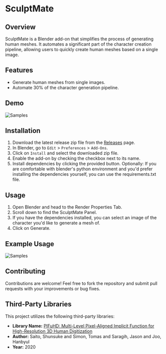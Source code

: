 # SculptMate

## Overview

SculptMate is a Blender add-on that simplifies the process of generating human meshes. It automates a significant part of the character creation pipeline, allowing users to quickly create human meshes based on a single image.

## Features

- Generate human meshes from single images.
- Automate 30% of the character generation pipeline.

## Demo

![Samples](assets/samples.gif)


## Installation

1. Download the latest release zip file from the [Releases](https://github.com/shravan-d/SculptMate/releases) page.
2. In Blender, go to `Edit` > `Preferences` > `Add-Ons`.
3. Click on `Install` and select the downloaded zip file.
4. Enable the add-on by checking the checkbox next to its name.
5. Install dependencies by clicking the provided button.
   Optionally: If you are comfortable with blender's python environment and you'd prefer installing the dependencies yourself, you can use the requirements.txt file. 

## Usage

1. Open Blender and head to the Render Properties Tab.
2. Scroll down to find the SculptMate Panel.
3. If you have the dependencies installed, you can select an image of the character you'd like to generate a mesh of.
4. Click on Generate.

## Example Usage

![Samples](assets/usage.gif)

## Contributing

Contributions are welcome! Feel free to fork the repository and submit pull requests with your improvements or bug fixes.

## Third-Party Libraries

This project utilizes the following third-party libraries:

- **Library Name:** [PIFuHD: Multi-Level Pixel-Aligned Implicit Function for High-Resolution 3D Human Digitization](https://shunsukesaito.github.io/PIFuHD/)
- **Author:** Saito, Shunsuke and Simon, Tomas and Saragih, Jason and Joo, Hanbyul
- **Year:** 2020
